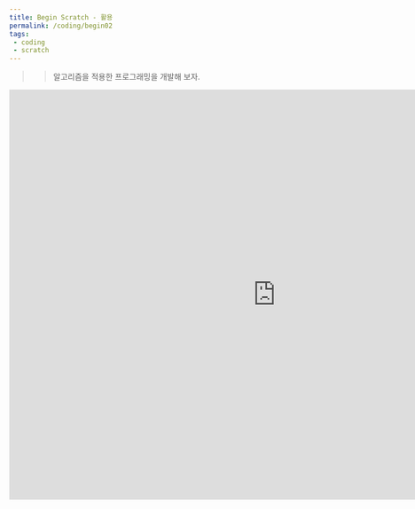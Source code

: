 ```yaml
---
title: Begin Scratch - 활용
permalink: /coding/begin02
tags: 
 - coding
 - scratch
---
```


>> 알고리즘을 적용한 프로그래밍을 개발해 보자.

<iframe src="https://docs.google.com/presentation/d/e/2PACX-1vTZ9rJQRrwOSOL4d-Fe0b0uiyn8Tg5qz1XXa8diMSF-fbjnEGGktLEJYpQk9DEvJUDNniBRmG3PuCMc/embed?start=false&loop=false&delayms=10000" frameborder="0" width="960" height="740" allowfullscreen="true" mozallowfullscreen="true" webkitallowfullscreen="true"></iframe>

